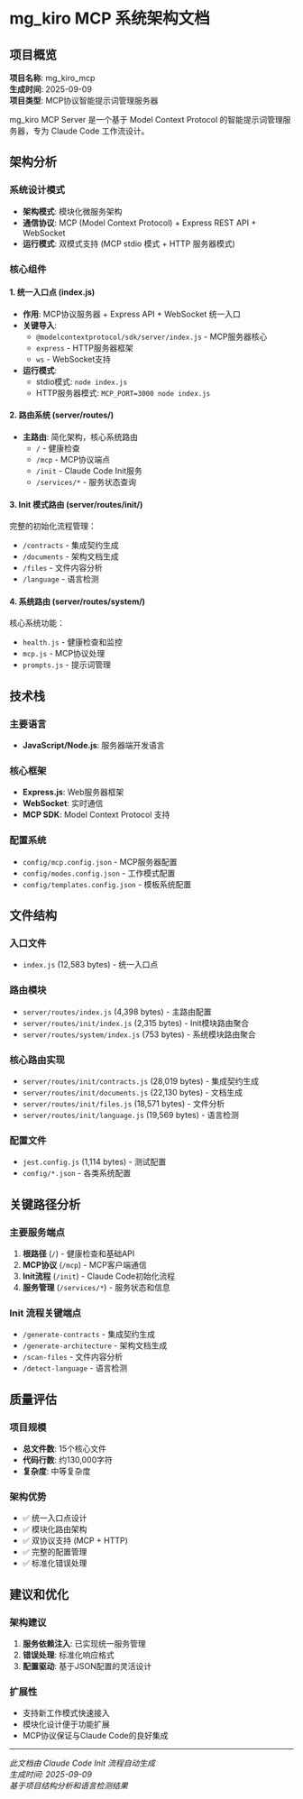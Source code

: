 # mg_kiro MCP 系统架构文档

## 项目概览

**项目名称**: mg_kiro_mcp  
**生成时间**: 2025-09-09  
**项目类型**: MCP协议智能提示词管理服务器  

mg_kiro MCP Server 是一个基于 Model Context Protocol 的智能提示词管理服务器，专为 Claude Code 工作流设计。

## 架构分析

### 系统设计模式
- **架构模式**: 模块化微服务架构
- **通信协议**: MCP (Model Context Protocol) + Express REST API + WebSocket
- **运行模式**: 双模式支持 (MCP stdio 模式 + HTTP 服务器模式)

### 核心组件

#### 1. 统一入口点 (index.js)
- **作用**: MCP协议服务器 + Express API + WebSocket 统一入口
- **关键导入**:
  - `@modelcontextprotocol/sdk/server/index.js` - MCP服务器核心
  - `express` - HTTP服务器框架
  - `ws` - WebSocket支持
- **运行模式**:
  - stdio模式: `node index.js`
  - HTTP服务器模式: `MCP_PORT=3000 node index.js`

#### 2. 路由系统 (server/routes/)
- **主路由**: 简化架构，核心系统路由
  - `/` - 健康检查
  - `/mcp` - MCP协议端点
  - `/init` - Claude Code Init服务
  - `/services/*` - 服务状态查询

#### 3. Init 模式路由 (server/routes/init/)
完整的初始化流程管理：
- `/contracts` - 集成契约生成
- `/documents` - 架构文档生成
- `/files` - 文件内容分析
- `/language` - 语言检测

#### 4. 系统路由 (server/routes/system/)
核心系统功能：
- `health.js` - 健康检查和监控
- `mcp.js` - MCP协议处理
- `prompts.js` - 提示词管理

## 技术栈

### 主要语言
- **JavaScript/Node.js**: 服务器端开发语言

### 核心框架
- **Express.js**: Web服务器框架
- **WebSocket**: 实时通信
- **MCP SDK**: Model Context Protocol 支持

### 配置系统
- `config/mcp.config.json` - MCP服务器配置
- `config/modes.config.json` - 工作模式配置
- `config/templates.config.json` - 模板系统配置

## 文件结构

### 入口文件
- `index.js` (12,583 bytes) - 统一入口点

### 路由模块
- `server/routes/index.js` (4,398 bytes) - 主路由配置
- `server/routes/init/index.js` (2,315 bytes) - Init模块路由聚合
- `server/routes/system/index.js` (753 bytes) - 系统模块路由聚合

### 核心路由实现
- `server/routes/init/contracts.js` (28,019 bytes) - 集成契约生成
- `server/routes/init/documents.js` (22,130 bytes) - 文档生成
- `server/routes/init/files.js` (18,571 bytes) - 文件分析
- `server/routes/init/language.js` (19,569 bytes) - 语言检测

### 配置文件
- `jest.config.js` (1,114 bytes) - 测试配置
- `config/*.json` - 各类系统配置

## 关键路径分析

### 主要服务端点
1. **根路径** (`/`) - 健康检查和基础API
2. **MCP协议** (`/mcp`) - MCP客户端通信
3. **Init流程** (`/init`) - Claude Code初始化流程
4. **服务管理** (`/services/*`) - 服务状态和信息

### Init 流程关键端点
- `/generate-contracts` - 集成契约生成
- `/generate-architecture` - 架构文档生成  
- `/scan-files` - 文件内容分析
- `/detect-language` - 语言检测

## 质量评估

### 项目规模
- **总文件数**: 15个核心文件
- **代码行数**: 约130,000字符
- **复杂度**: 中等复杂度

### 架构优势
- ✅ 统一入口点设计
- ✅ 模块化路由架构
- ✅ 双协议支持 (MCP + HTTP)
- ✅ 完整的配置管理
- ✅ 标准化错误处理

## 建议和优化

### 架构建议
1. **服务依赖注入**: 已实现统一服务管理
2. **错误处理**: 标准化响应格式
3. **配置驱动**: 基于JSON配置的灵活设计

### 扩展性
- 支持新工作模式快速接入
- 模块化设计便于功能扩展
- MCP协议保证与Claude Code的良好集成

---
*此文档由 Claude Code Init 流程自动生成*  
*生成时间: 2025-09-09*  
*基于项目结构分析和语言检测结果*